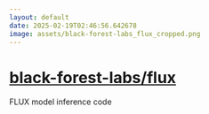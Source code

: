 ```yaml
---
layout: default
date: 2025-02-19T02:46:56.642678
image: assets/black-forest-labs_flux_cropped.png
---
```


# [black-forest-labs/flux](https://github.com/black-forest-labs/flux)

FLUX model inference code
